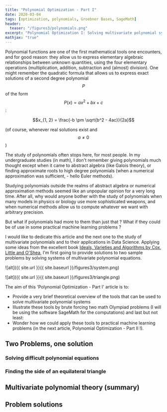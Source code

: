 ```yaml
---
title: "Polynomial Optimization - Part I"
date: 2020-03-04
tags: [optimization, polynomials, Groebner Bases, SageMath]
header:
  teaser: "/figures3/polynomials.png"
excerpt: "Polynomial Optimization I: Solving multivariate polynomial systems. Why polynomials are cooler than I thought !"
mathjax: "true"
---
```



Polynomial functions are one of the first mathematical tools one encounters, and for good reason: they allow us to express elementary algebraic relationships between unknown quantities, using the four elementary operations (multiplication, addition, subtraction and (almost) division).
One might remember the quadratic formula that allows us to express exact solutions of a second degree polynomial $$P$$ of the form $$P(x) = ax^2 + bx + c$$:

$$x_{1, 2} = \frac{-b \pm \sqrt{b^2 - 4ac}}{2a}$$ 

(of course, whenever real solutions exist and $$a \neq 0 $$)

The study of polynomials often stops here, for most people. In my undergraduate studies (in math), I don't remember giving polynomials much thought except when it came to abstract algebra (like Galois theory), or finding approximate roots to high degree polynomials (when a numerical approximation was sufficient, - hello Euler methods).

Studying polynomials outside the realms of abstract algebra or numerical approximation methods seemed like an unpopular opinion for a very long time. After all, why would anyone bother with the study of polynomials when many models in physics or biology use more sophisticated weapons, and when numerical methods allow us to compute whatever we want with arbitrary precision.

But what if polynomials had more to them than just that ? What if they could be of use in some practical machine learning problems ?


I would like to dedicate this article and the next one to the study of multivariate polynomials and to their applications in Data Science. Applying some ideas from the excellent book [Ideals, Varieties and Algorithms by Cox, Little and O'Shea](https://www.springer.com/gp/book/9783319167206), I'm first going to provide solutions to two sample problems by solving systems of multivariate polynomial equations. 


![alt]({{ site.url }}{{ site.baseurl }}/figures3/system.png)

![alt]({{ site.url }}{{ site.baseurl }}/figures3/triangle.png)



The aim of this 'Polynomial Optimization - Part I' article is to:
* Provide a very brief theoretical overview of the tools that can be used to solve multivariate polynomial systems
* Illustrate these tools by brute forcing two math Olympiad problems (I will be using the software SageMath for the computations)
and last but not least:
* Wonder how we could apply these tools to practical machine learning problems (in the next article, Polynomial Optimization - Part II !).


## Two Problems, one solution

### Solving difficult polynomial equations

### Finding the side of an equilateral triangle 



## Multivariate polynomial theory (summary)


## Problem solutions


### 








```python

```